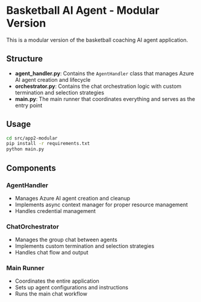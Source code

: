 # Basketball AI Agent - Modular Version

This is a modular version of the basketball coaching AI agent application.

## Structure

- **agent_handler.py**: Contains the `AgentHandler` class that manages Azure AI agent creation and lifecycle
- **orchestrator.py**: Contains the chat orchestration logic with custom termination and selection strategies
- **main.py**: The main runner that coordinates everything and serves as the entry point

## Usage

```bash
cd src/app2-modular
pip install -r requirements.txt
python main.py
```

## Components

### AgentHandler
- Manages Azure AI agent creation and cleanup
- Implements async context manager for proper resource management
- Handles credential management

### ChatOrchestrator
- Manages the group chat between agents
- Implements custom termination and selection strategies
- Handles chat flow and output

### Main Runner
- Coordinates the entire application
- Sets up agent configurations and instructions
- Runs the main chat workflow
